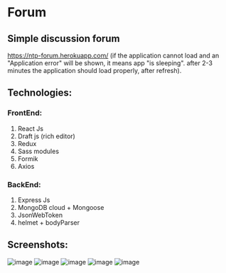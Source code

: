 # Forum
## Simple discussion forum<br/>
https://ntp-forum.herokuapp.com/
(if the application cannot load and an "Application error" will be shown, it means app "is sleeping". after 2-3 minutes the application should load properly, after refresh).

## Technologies:
### FrontEnd:
1. React Js
2. Draft js (rich editor)
3. Redux
4. Sass modules
5. Formik
5. Axios
 ### BackEnd:
1. Express Js
2. MongoDB cloud + Mongoose
3. JsonWebToken
4. helmet + bodyParser 

## Screenshots:
![image](https://user-images.githubusercontent.com/44263739/82665213-a264c680-9c33-11ea-93df-4206dbb97187.png)
![image](https://user-images.githubusercontent.com/44263739/82665237-aee91f00-9c33-11ea-9aac-fafb8ca64a2d.png)
![image](https://user-images.githubusercontent.com/44263739/82665294-c58f7600-9c33-11ea-8191-e876bab07822.png)
![image](https://user-images.githubusercontent.com/44263739/82665375-f96a9b80-9c33-11ea-84d5-df2487eb5e29.png)
![image](https://user-images.githubusercontent.com/44263739/82665405-0091a980-9c34-11ea-82ba-6bc4bd3f77a6.png)

